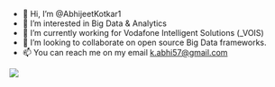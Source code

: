 - 👋 Hi, I’m @AbhijeetKotkar1
- 👀 I’m interested in Big Data & Analytics
- 🌱 I’m currently working for Vodafone Intelligent Solutions (_VOIS)
- 💞️ I’m looking to collaborate on open source Big Data frameworks.
- 📫 You can reach me on my email k.abhi57@gmail.com

![](https://komarev.com/ghpvc/?username=AbhijeetKotkar1)


<!---
AbhijeetKotkar1/AbhijeetKotkar1 is a ✨ special ✨ repository because its `README.md` (this file) appears on your GitHub profile.
You can click the Preview link to take a look at your changes.
--->
